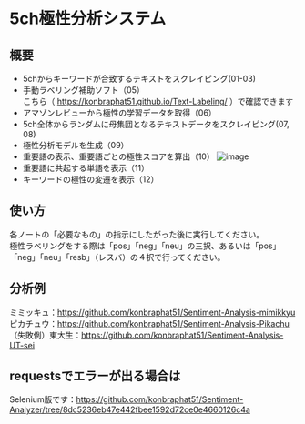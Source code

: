 # 5ch極性分析システム
## 概要
* 5chからキーワードが合致するテキストをスクレイピング(01-03)
* 手動ラベリング補助ソフト（05）  
こちら（ https://konbraphat51.github.io/Text-Labeling/ ）で確認できます  
* アマゾンレビューから極性の学習データを取得（06）
* 5ch全体からランダムに母集団となるテキストデータをスクレイピング(07, 08)
* 極性分析モデルを生成（09）
* 重要語の表示、重要語ごとの極性スコアを算出（10）
![image](https://user-images.githubusercontent.com/101827492/218311706-50469fdb-bdd9-44cd-abd5-86dd3f5aac6c.png)
* 重要語に共起する単語を表示（11）
* キーワードの極性の変遷を表示（12）
  
## 使い方
各ノートの「必要なもの」の指示にしたがった後に実行してください。  
極性ラベリングをする際は「pos」「neg」「neu」の三択、あるいは「pos」「neg」「neu」「resb」（レスバ）の４択で行ってください。
  
## 分析例
ミミッキュ：https://github.com/konbraphat51/Sentiment-Analysis-mimikkyu  
ピカチュウ：https://github.com/konbraphat51/Sentiment-Analysis-Pikachu  
（失敗例）東大生：https://github.com/konbraphat51/Sentiment-Analysis-UT-sei  
  
## requestsでエラーが出る場合は
Selenium版です：https://github.com/konbraphat51/Sentiment-Analyzer/tree/8dc5236eb47e442fbee1592d72ce0e4660126c4a
